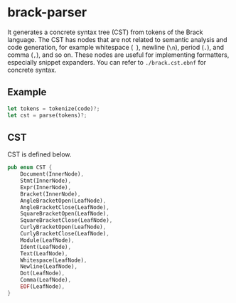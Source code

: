 # brack-parser
It generates a concrete syntax tree (CST) from tokens of the Brack language.
The CST has nodes that are not related to semantic analysis and code generation, for example whitespace (` `), newline (`\n`), period (`.`), and comma (`,`), and so on.
These nodes are useful for implementing formatters, especially snippet expanders.
You can refer to `./brack.cst.ebnf` for concrete syntax.

## Example
```rs
let tokens = tokenize(code)?;
let cst = parse(tokens)?;
```

## CST
CST is defined below.

```rs
pub enum CST {
    Document(InnerNode),
    Stmt(InnerNode),
    Expr(InnerNode),
    Bracket(InnerNode),
    AngleBracketOpen(LeafNode),
    AngleBracketClose(LeafNode),
    SquareBracketOpen(LeafNode),
    SquareBracketClose(LeafNode),
    CurlyBracketOpen(LeafNode),
    CurlyBracketClose(LeafNode),
    Module(LeafNode),
    Ident(LeafNode),
    Text(LeafNode),
    Whitespace(LeafNode),
    Newline(LeafNode),
    Dot(LeafNode),
    Comma(LeafNode),
    EOF(LeafNode),
}
```
